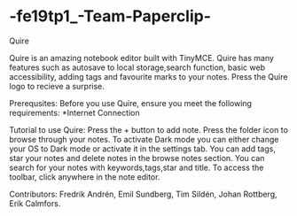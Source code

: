 # -fe19tp1_-Team-Paperclip-
Quire 

Quire is an amazing notebook editor built with TinyMCE. Quire has many features such as autosave to local storage,search function, basic web accessibility, adding tags and favourite marks to your notes. Press the Quire logo to recieve a surprise. 

Prerequsites:
Before you use Quire, ensure you meet the following requirements:
*Internet Connection

Tutorial to use Quire:
Press the + button to add note.
Press the folder icon to browse through your notes.
To activate Dark mode you can either change your OS to Dark mode or activate it in the settings tab.
You can add tags, star your notes and delete notes in the browse notes section.
You can search for your notes with keywords,tags,star and title.
To access the toolbar, click anywhere in the note editor.


Contributors: Fredrik Andrén, Emil Sundberg, Tim Sildén, Johan Rottberg, Erik Calmfors.


